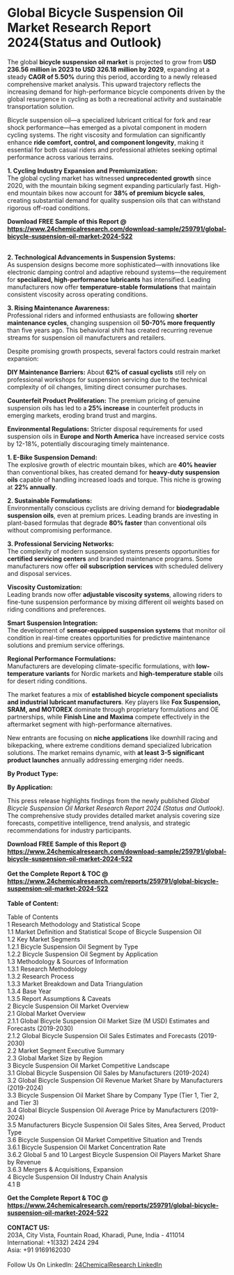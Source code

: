 <h1>Global Bicycle Suspension Oil Market Research Report 2024(Status and Outlook)</h1><p>The global <strong>bicycle suspension oil market</strong> is projected to grow from <strong>USD 236.56 million in 2023 to USD 326.18 million by 2029</strong>, expanding at a steady <strong>CAGR of 5.50%</strong> during this period, according to a newly released comprehensive market analysis. This upward trajectory reflects the increasing demand for high-performance bicycle components driven by the global resurgence in cycling as both a recreational activity and sustainable transportation solution.</p><p>Bicycle suspension oil—a specialized lubricant critical for fork and rear shock performance—has emerged as a pivotal component in modern cycling systems. The right viscosity and formulation can significantly enhance <strong>ride comfort, control, and component longevity</strong>, making it essential for both casual riders and professional athletes seeking optimal performance across various terrains.</p><p><strong>1. Cycling Industry Expansion and Premiumization:</strong><br>
The global cycling market has witnessed <strong>unprecedented growth</strong> since 2020, with the mountain biking segment expanding particularly fast. High-end mountain bikes now account for <strong>38% of premium bicycle sales</strong>, creating substantial demand for quality suspension oils that can withstand rigorous off-road conditions.</p><div><b>Download FREE Sample of this Report @ 
            <a href="https://www.24chemicalresearch.com/download-sample/259791/global-bicycle-suspension-oil-market-2024-522">
            https://www.24chemicalresearch.com/download-sample/259791/global-bicycle-suspension-oil-market-2024-522</a></b></div><br><p><strong>2. Technological Advancements in Suspension Systems:</strong><br>
As suspension designs become more sophisticated—with innovations like electronic damping control and adaptive rebound systems—the requirement for <strong>specialized, high-performance lubricants</strong> has intensified. Leading manufacturers now offer <strong>temperature-stable formulations</strong> that maintain consistent viscosity across operating conditions.</p><p><strong>3. Rising Maintenance Awareness:</strong><br>
Professional riders and informed enthusiasts are following <strong>shorter maintenance cycles</strong>, changing suspension oil <strong>50-70% more frequently</strong> than five years ago. This behavioral shift has created recurring revenue streams for suspension oil manufacturers and retailers.</p><p>Despite promising growth prospects, several factors could restrain market expansion:</p><p><strong>DIY Maintenance Barriers:</strong> About <strong>62% of casual cyclists</strong> still rely on professional workshops for suspension servicing due to the technical complexity of oil changes, limiting direct consumer purchases.</p><p><strong>Counterfeit Product Proliferation:</strong> The premium pricing of genuine suspension oils has led to a <strong>25% increase</strong> in counterfeit products in emerging markets, eroding brand trust and margins.</p><p><strong>Environmental Regulations:</strong> Stricter disposal requirements for used suspension oils in <strong>Europe and North America</strong> have increased service costs by 12-18%, potentially discouraging timely maintenance.</p><p><strong>1. E-Bike Suspension Demand:</strong><br>
The explosive growth of electric mountain bikes, which are <strong>40% heavier</strong> than conventional bikes, has created demand for <strong>heavy-duty suspension oils</strong> capable of handling increased loads and torque. This niche is growing at <strong>22% annually</strong>.</p><p><strong>2. Sustainable Formulations:</strong><br>
Environmentally conscious cyclists are driving demand for <strong>biodegradable suspension oils</strong>, even at premium prices. Leading brands are investing in plant-based formulas that degrade <strong>80% faster</strong> than conventional oils without compromising performance.</p><p><strong>3. Professional Servicing Networks:</strong><br>
The complexity of modern suspension systems presents opportunities for <strong>certified servicing centers</strong> and branded maintenance programs. Some manufacturers now offer <strong>oil subscription services</strong> with scheduled delivery and disposal services.</p><p><strong>Viscosity Customization:</strong><br>
	Leading brands now offer <strong>adjustable viscosity systems</strong>, allowing riders to fine-tune suspension performance by mixing different oil weights based on riding conditions and preferences.</p><p><strong>Smart Suspension Integration:</strong><br>
	The development of <strong>sensor-equipped suspension systems</strong> that monitor oil condition in real-time creates opportunities for predictive maintenance solutions and premium service offerings.</p><p><strong>Regional Performance Formulations:</strong><br>
	Manufacturers are developing climate-specific formulations, with <strong>low-temperature variants</strong> for Nordic markets and <strong>high-temperature stable</strong> oils for desert riding conditions.</p><p>The market features a mix of <strong>established bicycle component specialists and industrial lubricant manufacturers</strong>. Key players like <strong>Fox Suspension, SRAM, and MOTOREX</strong> dominate through proprietary formulations and OE partnerships, while <strong>Finish Line and Maxima</strong> compete effectively in the aftermarket segment with high-performance alternatives.</p><p>New entrants are focusing on <strong>niche applications</strong> like downhill racing and bikepacking, where extreme conditions demand specialized lubrication solutions. The market remains dynamic, with <strong>at least 3-5 significant product launches</strong> annually addressing emerging rider needs.</p><p><strong>By Product Type:</strong></p><p><strong>By Application:</strong></p><p>This press release highlights findings from the newly published <em>Global Bicycle Suspension Oil Market Research Report 2024 (Status and Outlook)</em>. The comprehensive study provides detailed market analysis covering size forecasts, competitive intelligence, trend analysis, and strategic recommendations for industry participants.</p><div><b>Download FREE Sample of this Report @ 
            <a href="https://www.24chemicalresearch.com/download-sample/259791/global-bicycle-suspension-oil-market-2024-522">
            https://www.24chemicalresearch.com/download-sample/259791/global-bicycle-suspension-oil-market-2024-522</a></b></div><br><div><b>Get the Complete Report & TOC @ 
            <a href="https://www.24chemicalresearch.com/reports/259791/global-bicycle-suspension-oil-market-2024-522">
            https://www.24chemicalresearch.com/reports/259791/global-bicycle-suspension-oil-market-2024-522</a></b></div><br>
            <b>Table of Content:</b><p>Table of Contents<br />
1 Research Methodology and Statistical Scope<br />
1.1 Market Definition and Statistical Scope of Bicycle Suspension Oil<br />
1.2 Key Market Segments<br />
1.2.1 Bicycle Suspension Oil Segment by Type<br />
1.2.2 Bicycle Suspension Oil Segment by Application<br />
1.3 Methodology & Sources of Information<br />
1.3.1 Research Methodology<br />
1.3.2 Research Process<br />
1.3.3 Market Breakdown and Data Triangulation<br />
1.3.4 Base Year<br />
1.3.5 Report Assumptions & Caveats<br />
2 Bicycle Suspension Oil Market Overview<br />
2.1 Global Market Overview<br />
2.1.1 Global Bicycle Suspension Oil Market Size (M USD) Estimates and Forecasts (2019-2030)<br />
2.1.2 Global Bicycle Suspension Oil Sales Estimates and Forecasts (2019-2030)<br />
2.2 Market Segment Executive Summary<br />
2.3 Global Market Size by Region<br />
3 Bicycle Suspension Oil Market Competitive Landscape<br />
3.1 Global Bicycle Suspension Oil Sales by Manufacturers (2019-2024)<br />
3.2 Global Bicycle Suspension Oil Revenue Market Share by Manufacturers (2019-2024)<br />
3.3 Bicycle Suspension Oil Market Share by Company Type (Tier 1, Tier 2, and Tier 3)<br />
3.4 Global Bicycle Suspension Oil Average Price by Manufacturers (2019-2024)<br />
3.5 Manufacturers Bicycle Suspension Oil Sales Sites, Area Served, Product Type<br />
3.6 Bicycle Suspension Oil Market Competitive Situation and Trends<br />
3.6.1 Bicycle Suspension Oil Market Concentration Rate<br />
3.6.2 Global 5 and 10 Largest Bicycle Suspension Oil Players Market Share by Revenue<br />
3.6.3 Mergers & Acquisitions, Expansion<br />
4 Bicycle Suspension Oil Industry Chain Analysis<br />
4.1 B</p><div><b>Get the Complete Report & TOC @ 
            <a href="https://www.24chemicalresearch.com/reports/259791/global-bicycle-suspension-oil-market-2024-522">
            https://www.24chemicalresearch.com/reports/259791/global-bicycle-suspension-oil-market-2024-522</a></b></div><br><b>CONTACT US:</b><br>
            203A, City Vista, Fountain Road, Kharadi, Pune, India - 411014<br>
            International: +1(332) 2424 294<br>
            Asia: +91 9169162030 <br><br>
            Follow Us On LinkedIn: <a href="https://www.linkedin.com/company/24chemicalresearch/">24ChemicalResearch LinkedIn</a>